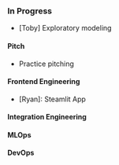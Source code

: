### In Progress
- [Toby] Exploratory modeling

#### Pitch
- Practice pitching

#### Frontend Engineering
- [Ryan]: Steamlit App

#### Integration Engineering

#### MLOps

#### DevOps
